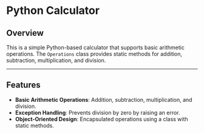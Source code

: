 # Python Calculator

## Overview
This is a simple Python-based calculator that supports basic arithmetic operations. The `Operations` class provides static methods for addition, subtraction, multiplication, and division.

---

## Features
- **Basic Arithmetic Operations**: Addition, subtraction, multiplication, and division.
- **Exception Handling**: Prevents division by zero by raising an error.
- **Object-Oriented Design**: Encapsulated operations using a class with static methods.
